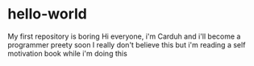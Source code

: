 # hello-world
My first repository is boring
Hi everyone, i'm Carduh and i'll become a programmer preety soon
I really don't believe this but i'm reading a self motivation book while i'm doing this
